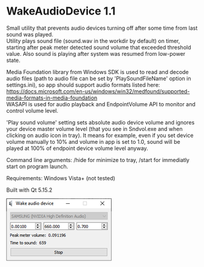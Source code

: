 # WakeAudioDevice 1.1

Small utility that prevents audio devices turning off after some time from last sound was played.  
Utility plays sound file (sound.wav in the workdir by default) on timer, starting after peak meter detected sound volume that exceeded threshold value.
Also sound is playing after system was resumed from low-power state.  

Media Foundation library from Windows SDK is used to read and decode audio files (path to audio file can be set by 'PlaySoundFileName' option in settings.ini), so app should support audio formats listed here: https://docs.microsoft.com/en-us/windows/win32/medfound/supported-media-formats-in-media-foundation  
WASAPI is used for audio playback and EndpointVolume API to monitor and control volume level.

'Play sound volume' setting sets absolute audio device volume and ignores your device master volume level (that you see in Sndvol.exe and when clicking on audio icon in tray). It means for example, even if you set device volume manually to 10% and volume in app is set to 1.0, sound will be played at 100% of endpoint device volume level anyway.

Command line arguments: /hide for minimize to tray, /start for immediatly start on program launch.

Requirements: Windows Vista+ (not tested)

Built with Qt 5.15.2

![preview](WakeAudioDevice_preview.png)